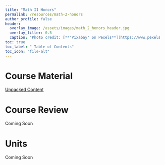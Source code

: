 ```yaml
---
title: "Math II Honors"
permalink: /resources/math-2-honors
author_profile: false
header:
  overlay_image: /assets/images/math_2_honors_header.jpg 
  overlay_filter: 0.5
  caption: "Photo credit: [**'Pixabay' on Pexels**](https://www.pexels.com/photo/black-and-grey-casio-scientific-calculator-showing-formula-220301/)"
toc: true
toc_label: " Table of Contents"
toc_icon: "file-alt"
---
```


# Course Material
<a href="https://drive.google.com/file/d/1eRiok9it_pxyKNF4IXk8Fo5c1mKpqVeW/view?usp=sharing" target="_blank" class="btn btn--inverse btn--x-large">Unpacked Content</a>

# Course Review
Coming Soon
# Units
Coming Soon